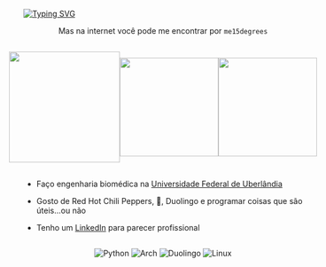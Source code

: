 [![Typing SVG](https://readme-typing-svg.herokuapp.com?font=Roboto+Mono&size=40&duration=5016&pause=1000&color=C7DDDD&center=true&multiline=true&random=false&width=1000&lines=Prazer%2C+me+chamo+Maria)](https://git.io/typing-svg)
  
 <div align="center">
 
  Mas na internet você pode me encontrar por `me15degrees`
  
##


  
<div style="display: flex; align-items: center; justify-content: center;">

<img height="200em" src="https://github-readme-stats.vercel.app/api?username=me15degrees&show_icons=true&title_color=C7DDDD&bg_color=00000000&theme=nord&hide_border=true&count_private=true&include_all_commits=true"/>

<img height="178em" src="https://github-readme-stats.vercel.app/api/top-langs/?username=me15degrees&layout=compact&title_color=C7DDDD&text_color=C7DDDD&bg_color=00000000&hide_border=true&langs_count=8&hide_title=false"/>

<img height="178em" src="https://github-readme-streak-stats.herokuapp.com?user=me15degrees&theme=nord&hide_border=true&card_width=600&background=00000000"/>

</div>

##

  <div align="left">   
  
-  Faço engenharia biomédica na [Universidade Federal de Uberlândia](https://www.feelt.ufu.br/graduacao/engenharia-biomedica)

-  Gosto de Red Hot Chili Peppers, 🍣, Duolingo e programar coisas que são úteis...ou não

-  Tenho um [LinkedIn](https://www.linkedin.com/in/maria-eduarda-nascimento-andrade-bb0b86213/) para parecer profissional

##
<div align="center">

![Python](https://img.shields.io/badge/python-363636?style=for-the-badge&logo=python&logoColor=white)
![Arch](https://img.shields.io/badge/Arch%20Linux-363636?logo=arch-linux&logoColor=white&style=for-the-badge)
![Duolingo](https://img.shields.io/badge/Duolingo-363636?style=for-the-badge&logo=Duolingo&logoColor=white)
![Linux](https://img.shields.io/badge/Linux-363636?style=for-the-badge&logo=linux&logoColor=white)

